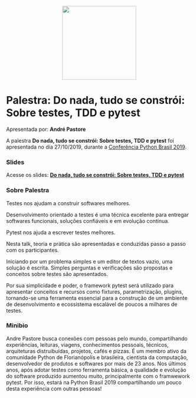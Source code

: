 <p align="center"><img src="../logo_python_brasil_2019-01.svg" width="200"></p>

# Palestra: Do nada, tudo se constrói: Sobre testes, TDD e pytest
Apresentada por: **André Pastore**


A palestra **Do nada, tudo se constrói: Sobre testes, TDD e pytest** foi apresentada no dia 27/10/2019, durante a [Conferência Python Brasil 2019](http://2019.pythonbrasil.org.br).



### Slides

Acesse os slides: **[Do nada, tudo se constrói: Sobre testes, TDD e pytest](./pybr2019-andre-pastore-do-nada-tudo-se-constroi.pdf)**



### Sobre Palestra
Testes nos ajudam a construir softwares melhores.

Desenvolvimento orientado a testes é uma técnica excelente para entregar softwares funcionais, soluções confiáveis e em evolução contínua.

Pytest nos ajuda a escrever testes melhores.

Nesta talk, teoria e prática são apresentadas e conduzidas passo a passo com os participantes.

Iniciando por um problema simples e um editor de textos vazio, uma solução é escrita. Simples perguntas e verificações são propostas e conceitos sobre testes são apresentados.

Por sua simplicidade e poder, o framework pytest será utilizado para apresentar conceitos e recursos como fixtures, parametrização, plugins, tornando-se uma ferramenta essencial para a construção de um ambiente de desenvolvimento e ecossistema escalável de poucos a milhares de testes.



### Minibio
Andre Pastore busca conexões com pessoas pelo mundo, compartilhando experiências, leituras, viagens, conhecimentos pessoais, técnicos, arquiteturas distruibuídas, projetos, cafés e pizzas. É um membro ativo da comunidade Python de Florianópolis e brasileira, cientista da computação, desenvolvedor de produtos e softwares por mais de 23 anos. Nos últimos anos, após adotar testes como ferramenta básica, a qualidade e evolução do software produzido aumentou muito, principalmente com o framwework pytest. Por isso, estará na Python Brasil 2019 compartilhando um pouco desta experiência com outras pessoas!



